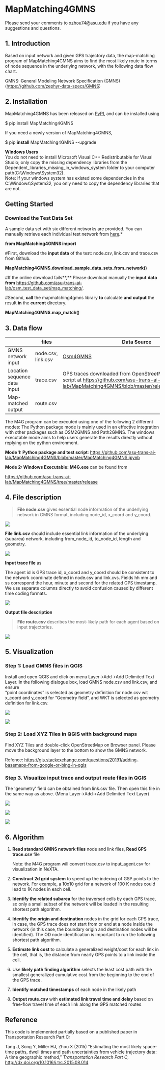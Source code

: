 # MapMatching4GMNS

Please send your comments to <xzhou74@asu.edu> if you have any suggestions and
questions.

## 1. Introduction

Based on input network and given GPS trajectory data, the map-matching program
of MapMatching4GMNS aims to find the most likely route in terms of node sequence
in the underlying network, with the following data flow chart.

GMNS: General Modeling Network Specification (GMNS)
(<https://github.com/zephyr-data-specs/GMNS>)



## 2. Installation

MapMatching4GMNS has been released on
[PyPI](https://test.pypi.org/project/MapMatching4GMNS/), and can be installed
using

\$ pip install MapMatching4GMNS

If you need a newly version of MapMatching4GMNS, 

\$ pip **install** MapMatching4GMNS  --upgrade



**Windows Users**  
You do not need to install Microsoft Visual C++ Redistributable for Visual
Studio; only copy the missing dependency libraries from the
Dependent_libraries_missing_in_windows_system folder to your computer
path(C:\\Windows\\System32).  
Note: If your windows system has existed some dependencies in the
C:\\Windows\\System32, you only need to copy the dependency libraries that are
not.

## Getting Started

### Download the Test Data Set

A sample data set with six different networks are provided. You can manually
retrieve each individual test network from
[here](https://github.com/asu-trans-ai-lab/osm_test_data_set//datasets/map_matchindata).\*

**from MapMatching4GMNS import** 

\#First, download the **input data** of the test: node.csv, link.csv and
trace.csv from Github.

**MapMatching4GMNS.download_sample_data_sets_from\_network()**

\#If the online download fails**,** Please download manually the **input**
**data** **from**
<https://github.com/asu-trans-ai-lab/osm_test_data_set/map_matching/>.

\#Second, **call** the mapmatching4gmns library **to** calculate **and**
**output** the result **in** the **current** directory.

**MapMatching4GMNS.map\_match()**



## 3. Data flow

|                              | **files**          | **Data Source**                                                                                                                                                 | **Visualization**                                                                                                |
|------------------------------|--------------------|-----------------------------------------------------------------------------------------------------------------------------------------------------------------|------------------------------------------------------------------------------------------------------------------|
| GMNS network input           | node.csv, link.csv | [Osm4GMNS](https://osm2gmns.readthedocs.io/en/latest/)                                                                                                          | [QGIS](https://www.qgis.org/en/site/), [web interface for GMNS](https://asu-trans-ai-lab.github.io/index.html#/) |
| Location sequence data input | trace.csv          | GPS traces downloaded from OpenStreetMap, e.g., using the script at <https://github.com/asu-trans-ai-lab/MapMatching4GMNS/blob/master/release/get_gps_trace.py> | QGIS                                                                                                             |
| Map-matched output           | route.csv          |                                                                                                                                                                 | QGIS                                                                                                             |

The M4G program can be executed using one of the following 2 different modes:
The Python package mode is mainly used in an effective integration with other
packages such as OSM2GMNS and Path2GMNS. The windows executable mode aims to
help users generate the results directly without replying on the python
environment.

**Mode 1: Python package and test script**:
<https://github.com/asu-trans-ai-lab/MapMatching4GMNS/blob/master/MapMatching4GMNS.ipynb>

**Mode 2: Windows Executable: M4G.exe** can be found from

<https://github.com/asu-trans-ai-lab/MapMatching4GMNS/tree/master/release>

## 4. File description

>   **File node.csv** gives essential node information of the underlying network
>   in GMNS format, including node_id, x_coord and y_coord.

![](media/22d8257ea35209b83eefefa4eec814c0.png)

**File link.csv** should include essential link information of the underlying
(subarea) network, including from_node_id, to_node_id, length and geometry.

![](media/1da34b49eeacb8a53bd98896d6e5953e.png)

**Input trace file** as

The agent id is GPS trace id, x_coord and y_coord should be consistent to the
network coordinate defined in node.csv and link.cvs. Fields hh mm and ss
correspond the hour, minute and second for the related GPS timestamp. We use
separate columns directly to avoid confusion caused by different time coding
formats.

![](media/5fdd74e09597da19d58779b8aaa7fc60.png)

**Output file description**

>   **File route.csv** describes the most-likely path for each agent based on
>   input trajectories.

![](media/fbc4d80da3096a50ccd22e8d396b689c.png)

## 5. Visualization

### Step 1: Load GMNS files in QGIS

Install and open QGIS and click on menu Layer-\>Add-\>Add Delimited Text Layer.
In the following dialogue box, load GMNS node.csv and link.csv, and ensure  
“point coordinates” is selected as geometry definition for node.csv wit x_coord
and y_coord for “Geometry field”, and WKT is selected as geometry definition for
link.csv.

![](media/3e5f92dd1b7d253cde1e9f627a6962ce.png)

![](media/d38aebb8269ae232b9ea5a684558eced.png)

### Step 2: Load XYZ Tiles in QGIS with background maps

Find XYZ Tiles and double-click OpenStreetMap on Browser panel. Please move the
background layer to the bottom to show the GMNS network.

Refence:
<https://gis.stackexchange.com/questions/20191/adding-basemaps-from-google-or-bing-in-qgis>

### Step 3. Visualize input trace and output route files in QGIS

The 'geometry' field can be obtained from link.csv file. Then open this file in
the same way as above. (Menu Layer-\>Add-\>Add Delimited Text Layer)

![](media/4442e2534b75cc10507d353a26516509.png)

![](media/a83fb77f142a7b676f7c9f3f80953d0b.png)

![](media/bee94517db0f70b722b56c6fa93f2cfe.png)

## 6. Algorithm

1.  **Read standard GMNS network files** node and link files, **Read GPS
    trace.csv** file

    Note: the M4G program will convert trace.csv to input_agent.csv for
    visualization in NeXTA.

2.  **Construct 2d grid system** to speed up the indexing of GSP points to the
    network. For example, a 10x10 grid for a network of 100 K nodes could lead
    to 1K nodes in each cell.

3.  **Identify the related subarea** for the traversed cells by each GPS trace,
    so only a small subset of the network will be loaded in the resulting
    shortest path algorithm.

4.  **Identify the origin and destination** nodes in the grid for each GPS
    trace, in case, the GPS trace does not start from or end at a node inside
    the network (in this case, the boundary origin and destination nodes will be
    identified). The OD node identification is important to run the following
    shortest path algorithm.

5.  **Estimate link cost** to calculate a generalized weight/cost for each link
    in the cell, that is, the distance from nearly GPS points to a link inside
    the cell.

6.  Use **likely path finding algorithm** selects the least cost path with the
    smallest generalized cumulative cost from the beginning to the end of the
    GPS trace.

7.  **Identify matched timestamps** of each node in the likely path

8.  **Output route.csv** with **estimated link travel time and delay** based on
    free-flow travel time of each link along the GPS matched routes

## Reference

This code is implemented partially based on a published paper in Transportation
Research Part C:

Tang J, Song Y, Miller HJ, Zhou X (2015) “Estimating the most likely space–time
paths, dwell times and path uncertainties from vehicle trajectory data: A time
geographic method,” *Transportation Research Part C*,
<http://dx.doi.org/10.1016/j.trc.2015.08.014>

